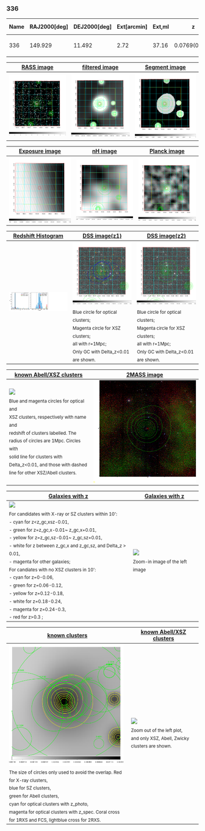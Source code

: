 <div STYLE="page-break-after: always;"></div>

### 336

|Name|RAJ2000[deg]|DEJ2000[deg] |Ext[arcmin]| Ext,ml | z | z_src| C|GC(XSZ,Delta_z<0.01)| GC(OPT,Delta_z<0.01)|GC| R_sig[arcmin] | R500[arcmin] | R500[Mpc]| CRsig[c/s] | CR500[c/s] |L500[1E44 erg/s]|F500[1E-12 erg/s/cm^2]| M500[1E14 Msun]|Tx[keV]|Cnt_sig|Beta|Rc[arcmin]|Comment|Alias|
|---|---|---|---|---|---|------|---|--------|---------|----------|---|---|---|---|---|---|---|---|---|---|---|---|---|---|
|336| 149.929| 11.492| 2.72| 37.16| 0.0769(0.005)| z1, z_opt| S| -| N, RM| F20, N, W| 13.675| 9.352| 0.817| 0.222(0.037)| 0.211(0.035)| 0.565(0.063)| 3.889(0.437)| 1.67(0.09)| 3.01(0.11)| 82.8| 0.590(-0.065+0.144)| 2.713(-0.767+1.392)| -| t115|

|[RASS image](../image/336/336_img.pdf)|[filtered image](../image/336/336_fil.pdf)|[Segment image](../image/336/336_seg.pdf)|
|-------------------|--------------------|-------------------|
| <img src="../image/336/336_img.png" width="300">  | <img src="../image/336/336_fil.png" width="300">   | <img src="../image/336/336_seg.png" width="300">  |

|[Exposure image](../image/336/336_mex.pdf)| [nH image](../image/336/336_nh.pdf)| [Planck image](../image/336/336_p.pdf)|
|-------------------|--------------------|-------------------|
|<img src="../image/336/336_mex.png" width="300">   | <img src="../image/336/336_nh.png" width="300">    | <img src="../image/336/336_p.png" width="300"> |

|[Redshift Histogram](../image/336/336_zg.pdf) | [DSS image(z1)](../image/336/336_dss_z1.pdf)      |  [DSS image(z2)](../image/336/336_dss_z2.pdf)    |
|-------------------|--------------------|-------------------|
|<img src="../image/336/336_zg.png" width="300"> |<img src="../image/336/336_dss_z1.png" width="300"> <sub><br>Blue circle for optical clusters; <br>Magenta circle for XSZ clusters; <br>all with r=1Mpc; <br>Only GC with Delta_z<0.01 are shown. </sub>| <img src="../image/336/336_dss_z2.png" width="300"><sub><br>Blue circle for optical clusters; <br>Magenta circle for XSZ clusters; <br>all with r=1Mpc; <br>Only GC with Delta_z<0.01 are shown. </sub> |

|[known Abell/XSZ clusters](../image/336/336_m.pdf) | [2MASS image](../image/336/336_2mass.pdf)      |
|-------------------|-------------------|
|<img src=../image/336/336_m.png width="300"> <br><sub>Blue and magenta circles for optical and <br>XSZ clusters, respectively with name and <br>redshift of clusters labelled. The <br>radius of circles are 1Mpc. Circles with <br>solid line for clusters with <br>Delta_z<0.01, and those with dashed <br>line for other XSZ/Abell clusters.        </sub>|<img src="../image/336/336_2mass.png" width="300">  |

|[Galaxies with z](../image/336/336_opt_ned.pdf) |[Galaxies with z](../image/336/336_opt_ned_zoom.pdf) |
|-------------------|-------------------|
| <img src=../image/336/336_opt_ned.png width="300"> <br><sub> For candidates with X-ray or SZ clusters within 10': <br> - cyan for z<z_gc,xsz-0.01, <br> - green for z=z_gc,x-0.01~ z_gc,x+0.01, <br> - yellow for z=z_gc,sz-0.01~ z_gc,sz+0.01, <br> - white for z between z_gc,x and z_gc,sz, and Delta_z > 0.01, <br> - magenta for other galaxies; <br>For candiates with no XSZ clusters in 10': <br> - cyan for z=0-0.06, <br> - green for z=0.06-0.12, <br> - yellow for z=0.12-0.18, <br> - white for z=0.18-0.24, <br> - magenta for z=0.24-0.3, <br> - red for z>0.3 ;  </sub>|<img src=../image/336/336_opt_ned_zoom.png width="300">  <br><sub> Zoom-in image of the left image</sub>|

|[known clusters](../image/336/336_gc.pdf) |[known Abell/XSZ clusters](../image/336/336_gc_large.pdf) |
|-------------------|-------------------|
| <img src=../image/336/336_gc.png width="300"> <br><sub> The size of circles only used to avoid the overlap. Red for X-ray clusters, <br> blue for SZ clusters, <br> green for Abell clusters, <br> cyan for optical clusters with z_photo, <br> magenta for optical clusters with z_spec. Coral cross for 1RXS and FCS, lightblue cross for 2RXS. </sub>|<img src=../image/336/336_gc_large.png width="300"> <br><sub> Zoom out of the left plot, <br> and only XSZ, Abell, Zwicky clusters are shown. </sub> |



